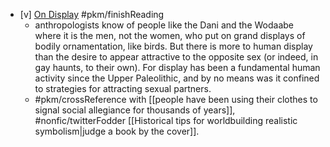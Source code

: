 - [v] [On Display](https://www.semanticscholar.org/paper/662d29526445ddd70ca723155f5d8c0f42fcece8) #pkm/finishReading 
	- anthropologists know of people like the Dani and the Wodaabe where it is the men, not the women, who put on grand displays of bodily ornamentation, like birds. But there is more to human display than the desire to appear attractive to the opposite sex (or indeed, in gay haunts, to their own). For display has been a fundamental human activity since the Upper Paleolithic, and by no means was it confined to strategies for attracting sexual partners. 
	- #pkm/crossReference with [[people have been using their clothes to signal social allegiance for thousands of years]], #nonfic/twitterFodder [[Historical tips for worldbuilding realistic symbolism|judge a book by the cover]].
